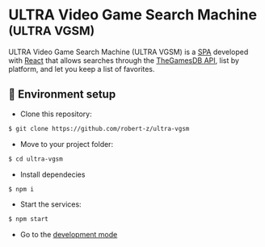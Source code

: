 # ULTRA Video Game Search Machine <small>(ULTRA VGSM)</small>

ULTRA Video Game Search Machine (ULTRA VGSM) is a [SPA](https://en.wikipedia.org/wiki/Single-page_application) developed with [React](https://reactjs.org) that allows searches through the [TheGamesDB API](https://api.thegamesdb.net/#/), list by platform, and let you keep a list of favorites.

## 🚀 Environment setup
* Clone this repository: 
```sh
$ git clone https://github.com/robert-z/ultra-vgsm
```
* Move to your project folder: 
```sh
$ cd ultra-vgsm
```
* Install dependecies
```sh
$ npm i
```
* Start the services: 
```sh
$ npm start
```
* Go to the [development mode](http://localhost:3000)